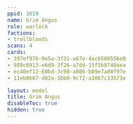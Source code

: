 ```yaml
---
ppid: 1619
name: Grim Angus
role: warlock
factions:
- trollbloods
scans: 4
cards:
- 397ef976-9e5a-3f31-a67e-4ac6508556e0
- 989c8913-e6d9-3f26-a7dd-15f5b8740aea
- ec40ef12-60bd-3c98-a806-b89e7ad0f97e
- 11eb0607-d82a-3bb8-9c72-a3867c33573e

layout: model
title: Grim Angus
disableToc: true
hidden: true
---
```


